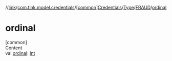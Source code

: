 //[link](../../../../index.md)/[com.tink.model.credentials](../../../index.md)/[[common]Credentials](../../index.md)/[Type](../index.md)/[FRAUD](index.md)/[ordinal](ordinal.md)



# ordinal  
[common]  
Content  
val [ordinal](ordinal.md): [Int](https://kotlinlang.org/api/latest/jvm/stdlib/kotlin/-int/index.html)  



